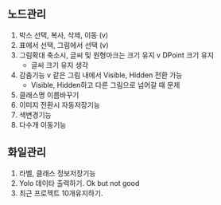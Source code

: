 ﻿## 노드관리
1. 박스 선택, 복사, 삭제, 이동 (v)
2. 표에서 선택, 그림에서 선택 (v)
3. 그림확대 축소시, 글씨 및 원형마크는 크기 유지
	v DPoint 크기 유지
	- 글씨 크기 유지 생각
4. 감춤기능
	v 같은 그림 내에서 Visible, Hidden 전환 가능
	- Visible, Hidden하고 다른 그림으로 넘어갈 때 문제
5. 클래스명 이름바꾸기
6. 이미지 전환시 자동저장기능
7. 색변경기능
8. 다수개 이동기능

## 화일관리
1. 라벨, 클래스 정보저장기능
2. Yolo 데이타 출력하기. Ok but not good
3. 최근 프로젝트 10개유지하기.